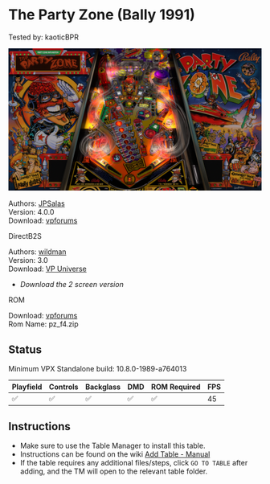 # The Party Zone (Bally 1991)
Tested by: kaoticBPR

![Table Preview](../../images/vpx-party-zone-preview.jpg)

Authors: [JPSalas](https://www.vpforums.org/index.php?showuser=277)  
Version: 4.0.0  
Download: [vpforums](https://www.vpforums.org/index.php?app=downloads&showfile=13460#)

DirectB2S

Authors: [wildman](https://vpuniverse.com/profile/5-wildman/)  
Version: 3.0  
Download: [VP Universe](https://vpuniverse.com/files/file/2147-the-party-zone-bally-1991/#google_vignette)  
- *Download the 2 screen version*

ROM

Download: [vpforums](https://www.vpforums.org/index.php?app=downloads&showfile=1196)  
Rom Name: pz_f4.zip

## Status 

Minimum VPX Standalone build: 10.8.0-1989-a764013

| Playfield | Controls | Backglass | DMD | ROM Required | FPS | 
|-----------|----------|-----------|-----|--------------|-----|
| :white_check_mark: | :white_check_mark: | :white_check_mark: | :white_check_mark: | :white_check_mark: | 45 |

## Instructions

- Make sure to use the Table Manager to install this table.
- Instructions can be found on the wiki [Add Table - Manual](https://github.com/LegendsUnchained/vpx-standalone-alp4k/wiki/%5B04%5D-%F0%9F%A7%A1-TM-%E2%80%90-Other-Features#add-table---manual)
- If the table requires any additional files/steps, click `GO TO TABLE` after adding, and the TM will open to the relevant table folder.

